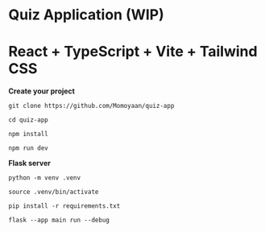 # Quiz Application (WIP)

# React + TypeScript + Vite + Tailwind CSS


**Create your project**


`git clone https://github.com/Momoyaan/quiz-app`

`cd quiz-app`

`npm install`

`npm run dev`


**Flask server**

`python -m venv .venv`

`source .venv/bin/activate`

`pip install -r requirements.txt`

`flask --app main run --debug`
